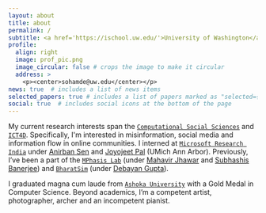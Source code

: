```yaml
---
layout: about
title: about
permalink: /
subtitle: <a href='https://ischool.uw.edu/'>University of Washington</a>
profile:
  align: right
  image: prof_pic.png
  image_circular: false # crops the image to make it circular
  address: >
    <p><center>sohamde@uw.edu</center></p>
news: true  # includes a list of news items
selected_papers: true # includes a list of papers marked as "selected={true}"
social: true  # includes social icons at the bottom of the page
---
```


My current research interests span the [`Computational Social Sciences`](https://en.wikipedia.org/wiki/Computational_social_science#:~:text=Computational%20social%20science%20is%20the,simulate%2C%20and%20analyze%20social%20phenomena.) and [`ICT4D`](https://ictd.org/). Specifically, I'm interested in misinformation, social media and information flow in online communities. I interned at [`Microsoft Research India`](https://www.microsoft.com/en-us/research/lab/microsoft-research-india/) under [Anirban Sen](https://www.cse.iitd.ac.in/~anirban/) and [Joyojeet Pal](https://joyojeet.people.si.umich.edu/) (UMich Ann Arbor). Previously, I’ve been a part of the [`MPhasis Lab`](https://ashoka.edu.in/ML2CT) (under [Mahavir Jhawar](https://sites.google.com/site/homeofmahavir/Home) and [Subhashis Banerjee](https://www.cse.iitd.ac.in/~suban/)) and [`BharatSim`](https://www.thoughtworks.com/engineering-research/bharatsim) (under [Debayan Gupta](https://debayangupta.com)).

I graduated magna cum laude from [`Ashoka University`](https://www.ashoka.edu.in) with a Gold Medal in Computer Science. Beyond academics, I’m a competent artist, photographer, archer and an incompetent pianist.
